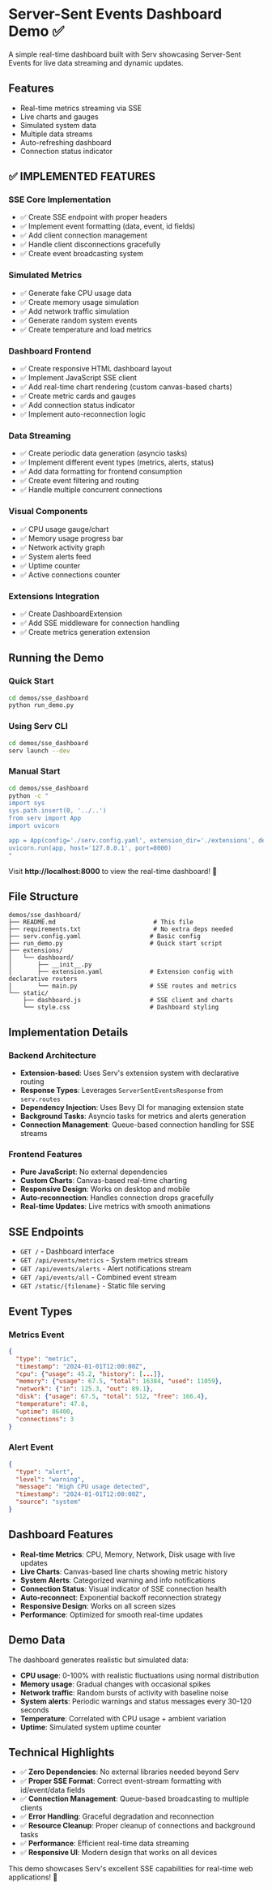 # Server-Sent Events Dashboard Demo ✅

A simple real-time dashboard built with Serv showcasing Server-Sent Events for live data streaming and dynamic updates.

## Features

- Real-time metrics streaming via SSE
- Live charts and gauges
- Simulated system data
- Multiple data streams
- Auto-refreshing dashboard
- Connection status indicator

## ✅ IMPLEMENTED FEATURES

### SSE Core Implementation
- ✅ Create SSE endpoint with proper headers
- ✅ Implement event formatting (data, event, id fields)
- ✅ Add client connection management
- ✅ Handle client disconnections gracefully
- ✅ Create event broadcasting system

### Simulated Metrics
- ✅ Generate fake CPU usage data
- ✅ Create memory usage simulation
- ✅ Add network traffic simulation
- ✅ Generate random system events
- ✅ Create temperature and load metrics

### Dashboard Frontend
- ✅ Create responsive HTML dashboard layout
- ✅ Implement JavaScript SSE client
- ✅ Add real-time chart rendering (custom canvas-based charts)
- ✅ Create metric cards and gauges
- ✅ Add connection status indicator
- ✅ Implement auto-reconnection logic

### Data Streaming
- ✅ Create periodic data generation (asyncio tasks)
- ✅ Implement different event types (metrics, alerts, status)
- ✅ Add data formatting for frontend consumption
- ✅ Create event filtering and routing
- ✅ Handle multiple concurrent connections

### Visual Components
- ✅ CPU usage gauge/chart
- ✅ Memory usage progress bar
- ✅ Network activity graph
- ✅ System alerts feed
- ✅ Uptime counter
- ✅ Active connections counter

### Extensions Integration
- ✅ Create DashboardExtension
- ✅ Add SSE middleware for connection handling
- ✅ Create metrics generation extension

## Running the Demo

### Quick Start
```bash
cd demos/sse_dashboard
python run_demo.py
```

### Using Serv CLI
```bash
cd demos/sse_dashboard
serv launch --dev
```

### Manual Start
```bash
cd demos/sse_dashboard
python -c "
import sys
sys.path.insert(0, '../..')
from serv import App
import uvicorn

app = App(config='./serv.config.yaml', extension_dir='./extensions', dev_mode=True)
uvicorn.run(app, host='127.0.0.1', port=8000)
"
```

Visit **http://localhost:8000** to view the real-time dashboard! 🚀

## File Structure

```
demos/sse_dashboard/
├── README.md                           # This file
├── requirements.txt                    # No extra deps needed
├── serv.config.yaml                   # Basic config
├── run_demo.py                        # Quick start script
├── extensions/
│   └── dashboard/
│       ├── __init__.py
│       ├── extension.yaml             # Extension config with declarative routers
│       └── main.py                    # SSE routes and metrics
└── static/
    ├── dashboard.js                   # SSE client and charts
    └── style.css                      # Dashboard styling
```

## Implementation Details

### Backend Architecture
- **Extension-based**: Uses Serv's extension system with declarative routing
- **Response Types**: Leverages `ServerSentEventsResponse` from `serv.routes`
- **Dependency Injection**: Uses Bevy DI for managing extension state
- **Background Tasks**: Asyncio tasks for metrics and alerts generation
- **Connection Management**: Queue-based connection handling for SSE streams

### Frontend Features
- **Pure JavaScript**: No external dependencies 
- **Custom Charts**: Canvas-based real-time charting
- **Responsive Design**: Works on desktop and mobile
- **Auto-reconnection**: Handles connection drops gracefully
- **Real-time Updates**: Live metrics with smooth animations

## SSE Endpoints

- `GET /` - Dashboard interface
- `GET /api/events/metrics` - System metrics stream
- `GET /api/events/alerts` - Alert notifications stream  
- `GET /api/events/all` - Combined event stream
- `GET /static/{filename}` - Static file serving

## Event Types

### Metrics Event
```json
{
  "type": "metric",
  "timestamp": "2024-01-01T12:00:00Z",
  "cpu": {"usage": 45.2, "history": [...]},
  "memory": {"usage": 67.5, "total": 16384, "used": 11059},
  "network": {"in": 125.3, "out": 89.1},
  "disk": {"usage": 67.5, "total": 512, "free": 166.4},
  "temperature": 47.8,
  "uptime": 86400,
  "connections": 3
}
```

### Alert Event
```json
{
  "type": "alert",
  "level": "warning", 
  "message": "High CPU usage detected",
  "timestamp": "2024-01-01T12:00:00Z",
  "source": "system"
}
```

## Dashboard Features

- **Real-time Metrics**: CPU, Memory, Network, Disk usage with live updates
- **Live Charts**: Canvas-based line charts showing metric history
- **System Alerts**: Categorized warning and info notifications
- **Connection Status**: Visual indicator of SSE connection health  
- **Auto-reconnect**: Exponential backoff reconnection strategy
- **Responsive Design**: Works on all screen sizes
- **Performance**: Optimized for smooth real-time updates

## Demo Data

The dashboard generates realistic but simulated data:
- **CPU usage**: 0-100% with realistic fluctuations using normal distribution
- **Memory usage**: Gradual changes with occasional spikes
- **Network traffic**: Random bursts of activity with baseline noise
- **System alerts**: Periodic warnings and status messages every 30-120 seconds
- **Temperature**: Correlated with CPU usage + ambient variation
- **Uptime**: Simulated system uptime counter

## Technical Highlights

- ✅ **Zero Dependencies**: No external libraries needed beyond Serv
- ✅ **Proper SSE Format**: Correct event-stream formatting with id/event/data fields
- ✅ **Connection Management**: Queue-based broadcasting to multiple clients
- ✅ **Error Handling**: Graceful degradation and reconnection
- ✅ **Resource Cleanup**: Proper cleanup of connections and background tasks
- ✅ **Performance**: Efficient real-time data streaming
- ✅ **Responsive UI**: Modern design that works on all devices

This demo showcases Serv's excellent SSE capabilities for real-time web applications! 🌟 